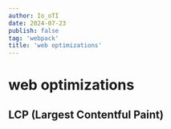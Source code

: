 ```yaml
---
author: Io_oTI
date: 2024-07-23
publish: false
tag: 'webpack'
title: 'web optimizations'
---
```


# web optimizations

## LCP (Largest Contentful Paint)

##
